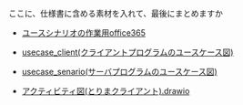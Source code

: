 ここに、仕様書に含める素材を入れて、最後にまとめますか

- [ユースシナリオの作業用office365](
https://ynuoffice365-my.sharepoint.com/:p:/g/personal/nishimura-misaki-rh_ynu_jp/EUUo5WWl1FlNhymtGxMPeLwBNQn1Ve_hCXvymUy618iJow?e=bsVtxJ)

- [usecase_client(クライアントプログラムのユースケース図)](https://app.diagrams.net/#HC4P3/YNU_Othello/main/要求仕様書/usecase_client.drawio)

- [usecase_senario(サーバプログラムのユースケース図)](https://app.diagrams.net/#HC4P3/YNU_Othello/main/要求仕様書/usecase_server.drawio)

- [アクティビティ図(とりまクライアント).drawio](https://app.diagrams.net/#HC4P3/YNU_Othello/main/要求仕様書/アクティビティ図(とりまクライアント).drawio)

